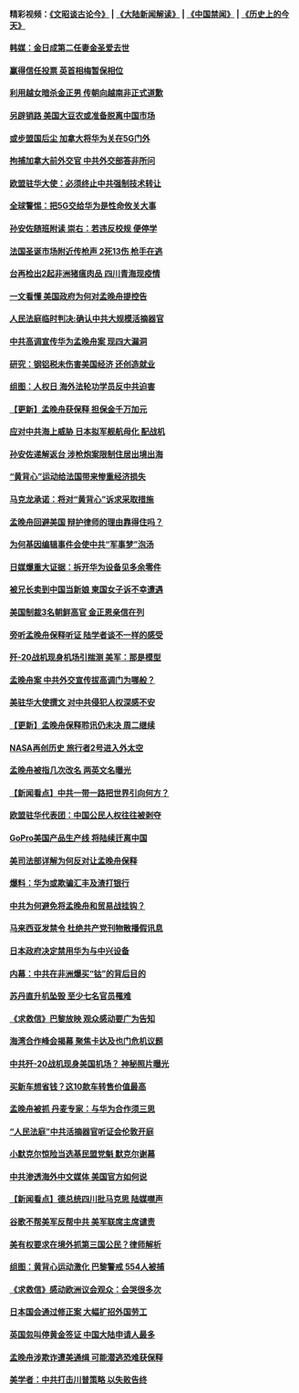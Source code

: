 #### 精彩视频：[《文昭谈古论今》](https://github.com/gfw-breaker/wenzhao/blob/master/README.md?t=12130631) | [《大陆新闻解读》](https://github.com/gfw-breaker/ntdtv-comedy/blob/master/README.md?t=12130631) | [《中国禁闻》](https://github.com/gfw-breaker/ntdtv-news/blob/master/README.md?t=12130631) | [《历史上的今天》](https://github.com/gfw-breaker/today-in-history/blob/master/README.md?t=12130631) 

#### [韩媒：金日成第二任妻金圣爱去世](../pages/nsc418/n10907348.md?t=12130631) 

#### [赢得信任投票 英首相梅暂保相位](../pages/nsc418/n10907229.md?t=12130631) 

#### [利用越女暗杀金正男 传朝向越南非正式道歉](../pages/nsc418/n10907137.md?t=12130631) 

#### [另辟销路 美国大豆农或准备脱离中国市场](../pages/nsc418/n10906755.md?t=12130631) 

#### [或步盟国后尘 加拿大将华为关在5G门外](../pages/nsc418/n10906948.md?t=12130631) 

#### [拘捕加拿大前外交官 中共外交部答非所问](../pages/nsc418/n10906805.md?t=12130631) 

#### [欧盟驻华大使：必须终止中共强制技术转让](../pages/nsc418/n10906425.md?t=12130631) 

#### [全球警惕：把5G交给华为是性命攸关大事](../pages/nsc418/n10906129.md?t=12130631) 

#### [孙安佐随班附读 崇右：若违反校规 便停学](../pages/nsc418/n10906519.md?t=12130631) 

#### [法国圣诞市场附近传枪声 2死13伤 枪手在逃](../pages/nsc418/n10906474.md?t=12130631) 

#### [台再检出2起非洲猪瘟肉品 四川青海现疫情](../pages/nsc418/n10905719.md?t=12130631) 

#### [一文看懂 美国政府为何对孟晚舟提控告](../pages/nsc418/n10904250.md?t=12130631) 

#### [人民法庭临时判决:确认中共大规模活摘器官](../pages/nsc418/n10905079.md?t=12130631) 

#### [中共高调宣传华为孟晚舟案 现四大漏洞](../pages/nsc418/n10904788.md?t=12130631) 

#### [研究：钢铝税未伤害美国经济 还创造就业](../pages/nsc418/n10904853.md?t=12130631) 

#### [组图：人权日 海外法轮功学员反中共迫害](../pages/nsc418/n10903703.md?t=12130631) 

#### [【更新】孟晚舟获保释 担保金千万加元](../pages/nsc418/n10904401.md?t=12130631) 

#### [应对中共海上威胁 日本拟军舰航母化 配战机](../pages/nsc418/n10904429.md?t=12130631) 

#### [孙安佐递解返台 涉枪炮案限制住居出境出海](../pages/nsc418/n10904508.md?t=12130631) 

#### [“黄背心”运动给法国带来惨重经济损失](../pages/nsc418/n10904100.md?t=12130631) 

#### [马克龙承诺：将对“黄背心”诉求采取措施](../pages/nsc418/n10904057.md?t=12130631) 

#### [孟晚舟回避美国 辩护律师的理由靠得住吗？](../pages/nsc418/n10903337.md?t=12130631) 

#### [为何基因编辑事件会使中共“军事梦”泡汤](../pages/nsc418/n10901955.md?t=12130631) 

#### [日媒爆重大证据：拆开华为设备见多余零件](../pages/nsc418/n10903419.md?t=12130631) 

#### [被兄长卖到中国当新娘 柬国女子诉不幸遭遇](../pages/nsc418/n10903571.md?t=12130631) 

#### [美国制裁3名朝鲜高官 金正恩亲信在列](../pages/nsc418/n10903139.md?t=12130631) 

#### [旁听孟晚舟保释听证 陆学者谈不一样的感受](../pages/nsc418/n10903199.md?t=12130631) 

#### [歼-20战机现身机场引揣测 美军：那是模型](../pages/nsc418/n10903152.md?t=12130631) 

#### [孟晚舟案 中共外交宣传拔高调门为哪般？](../pages/nsc418/n10902536.md?t=12130631) 

#### [美驻华大使撰文 对中共侵犯人权深感不安](../pages/nsc418/n10902576.md?t=12130631) 

#### [【更新】孟晚舟保释聆讯仍未决 周二继续](../pages/nsc418/n10902280.md?t=12130631) 

#### [NASA再创历史 旅行者2号进入外太空](../pages/nsc418/n10902186.md?t=12130631) 

#### [孟晚舟被指几次改名 两英文名曝光](../pages/nsc418/n10902460.md?t=12130631) 

#### [【新闻看点】中共一带一路把世界引向何方？](../pages/nsc418/n10902174.md?t=12130631) 

#### [欧盟驻华代表团：中国公民人权往往被剥夺](../pages/nsc418/n10902220.md?t=12130631) 

#### [GoPro美国产品生产线 将陆续迁离中国](../pages/nsc418/n10902041.md?t=12130631) 

#### [美司法部详解为何反对让孟晚舟保释](../pages/nsc418/n10902113.md?t=12130631) 

#### [爆料：华为或欺骗汇丰及渣打银行](../pages/nsc418/n10902104.md?t=12130631) 

#### [中共为何避免将孟晚舟和贸易战挂钩？](../pages/nsc418/n10901942.md?t=12130631) 

#### [马来西亚发禁令 杜绝共产党刊物散播假讯息](../pages/nsc418/n10901784.md?t=12130631) 

#### [日本政府决定禁用华为与中兴设备](../pages/nsc418/n10901481.md?t=12130631) 

#### [内幕：中共在非洲爆买“钴”的背后目的](../pages/nsc418/n10898949.md?t=12130631) 

#### [苏丹直升机坠毁 至少七名官员罹难](../pages/nsc418/n10900117.md?t=12130631) 

#### [《求救信》巴黎放映 观众感动要广为告知](../pages/nsc418/n10900019.md?t=12130631) 

#### [海湾合作峰会揭幕 聚焦卡达及也门危机议题](../pages/nsc418/n10899688.md?t=12130631) 

#### [中共歼-20战机现身美国机场？ 神秘照片曝光](../pages/nsc418/n10899663.md?t=12130631) 

#### [买新车想省钱？这10款车转售价值最高](../pages/nsc418/n10898117.md?t=12130631) 

#### [孟晚舟被抓 丹麦专家：与华为合作须三思](../pages/nsc418/n10899564.md?t=12130631) 

#### [“人民法庭”中共活摘器官听证会伦敦开庭](../pages/nsc418/n10899563.md?t=12130631) 

#### [小默克尔惊险当选基民盟党魁 默克尔谢幕](../pages/nsc418/n10899491.md?t=12130631) 

#### [中共渗透海外中文媒体 美国官方如何说](../pages/nsc418/n10893253.md?t=12130631) 

#### [【新闻看点】德总统四川批马克思 陆媒噤声](../pages/nsc418/n10899297.md?t=12130631) 

#### [谷歌不帮美军反帮中共 美军联席主席谴责](../pages/nsc418/n10899167.md?t=12130631) 

#### [美有权要求在境外抓第三国公民？律师解析](../pages/nsc418/n10899107.md?t=12130631) 

#### [组图：黄背心运动激化 巴黎警戒 554人被捕](../pages/nsc418/n10899057.md?t=12130631) 

#### [《求救信》感动欧洲议会观众：会哭很多次](../pages/nsc418/n10897982.md?t=12130631) 

#### [日本国会通过修正案 大幅扩招外国劳工](../pages/nsc418/n10898708.md?t=12130631) 

#### [英国忽叫停黄金签证 中国大陆申请人最多](../pages/nsc418/n10898953.md?t=12130631) 

#### [孟晚舟涉欺诈遭美通缉 可能潜逃恐难获保释](../pages/nsc418/n10898102.md?t=12130631) 

#### [美学者：中共打击川普策略 以失败告终](../pages/nsc418/n10897887.md?t=12130631) 

